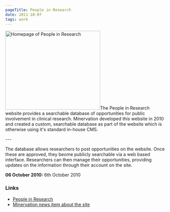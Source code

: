 ```yaml
---
pageTitle: People in Research
date: 2011-10-07
tags: work
---
```

<p><img src="/assets/images/pir.png" alt="Homepage of People in Research" width="300" height="250" />The People in Research website provides a searchable database of opportunities for public involvement in clinical research. Minervation developed this website in 2010 and created a custom, searchable database as part of the website which is otherwise using it's standard in-house CMS.</p>
---

<p>The database allows researchers to post opportunities on the website. Once these are approved, they beome publicly searchable via a web based interface. Researchers can then manage their opportunities, providing updates on the information through their account on the site.</p>
<p><strong>06 October 2010:</strong> 6th October 2010</p>
<h3>Links</h3>
<ul>
<li><a href="http://www.peopleinresearch.org/">People in Research</a></li>
<li><a href="http://www.minervation.com/people-in-research/">Minervation news item about the site</a></li>
</ul>